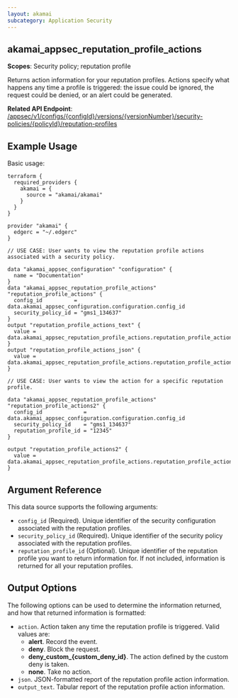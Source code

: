```yaml
---
layout: akamai
subcategory: Application Security
---
```


## akamai_appsec_reputation_profile_actions

**Scopes**: Security policy; reputation profile

Returns action information for your reputation profiles. Actions specify what happens any time a profile is triggered: the issue could be ignored, the request could be denied, or an alert could be generated.

**Related API Endpoint**: [/appsec/v1/configs/{configId}/versions/{versionNumber}/security-policies/{policyId}/reputation-profiles](https://techdocs.akamai.com/application-security/reference/get-reputation-profiles-actions)

## Example Usage

Basic usage:

```
terraform {
  required_providers {
    akamai = {
      source = "akamai/akamai"
    }
  }
}

provider "akamai" {
  edgerc = "~/.edgerc"
}

// USE CASE: User wants to view the reputation profile actions associated with a security policy.

data "akamai_appsec_configuration" "configuration" {
  name = "Documentation"
}
data "akamai_appsec_reputation_profile_actions" "reputation_profile_actions" {
  config_id          = data.akamai_appsec_configuration.configuration.config_id
  security_policy_id = "gms1_134637"
}
output "reputation_profile_actions_text" {
  value = data.akamai_appsec_reputation_profile_actions.reputation_profile_actions.output_text
}
output "reputation_profile_actions_json" {
  value = data.akamai_appsec_reputation_profile_actions.reputation_profile_actions.json
}

// USE CASE: User wants to view the action for a specific reputation profile.

data "akamai_appsec_reputation_profile_actions" "reputation_profile_actions2" {
  config_id             = data.akamai_appsec_configuration.configuration.config_id
  security_policy_id    = "gms1_134637"
  reputation_profile_id = "12345"
}

output "reputation_profile_actions2" {
  value = data.akamai_appsec_reputation_profile_actions.reputation_profile_actions.action
}
```

## Argument Reference

This data source supports the following arguments:

- `config_id` (Required). Unique identifier of the security configuration associated with the reputation profiles.
- `security_policy_id` (Required). Unique identifier of the security policy associated with the reputation profiles.
- `reputation_profile_id` (Optional). Unique identifier of the reputation profile you want to return information for. If not included, information is returned for all your reputation profiles.

## Output Options

The following options can be used to determine the information returned, and how that returned information is formatted:

- `action`. Action taken any time the reputation profile is triggered. Valid values are:
  - **alert**. Record the event.
  - **deny**. Block the request.
  - **deny_custom_{custom_deny_id}**. The action defined by the custom deny is taken.
  - **none**. Take no action.
- `json`. JSON-formatted report of the reputation profile action information.
- `output_text`. Tabular report of the reputation profile action information.